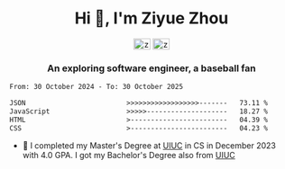<h1 align="center">Hi 👋, I'm Ziyue Zhou</h1>

<p align="center">
<a href="https://linkedin.com/in/ziyue5" target="blank"><img align="center" src="https://raw.githubusercontent.com/rahuldkjain/github-profile-readme-generator/master/src/images/icons/Social/linked-in-alt.svg" alt="ziyue-zhou-a992ba184" height="20" width="30" /></a>
<a href="https://github.com/ziyue5" target="blank"><img align="center" src="https://raw.githubusercontent.com/rahuldkjain/github-profile-readme-generator/master/src/images/icons/Social/github.svg" alt="ziyue5" height="20" width="30" /></a>
</p>
<h3 align="center">An exploring software engineer, a baseball fan</h3>

<!--START_SECTION:waka-->

```txt
From: 30 October 2024 - To: 30 October 2025

JSON                         >>>>>>>>>>>>>>>>>>-------   73.11 %
JavaScript                   >>>>>--------------------   18.27 %
HTML                         >------------------------   04.39 %
CSS                          >------------------------   04.23 %
```

<!--END_SECTION:waka-->

- 🎉 I completed my Master's Degree at [UIUC](https://illinois.edu/) in CS in December 2023 with 4.0 GPA. I got my Bachelor's Degree also from [UIUC](https://illinois.edu/)

